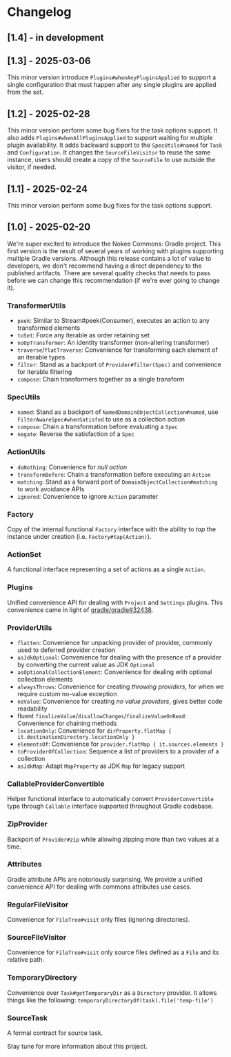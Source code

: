 # Changelog

## [1.4] - in development

## [1.3] - 2025-03-06

This minor version introduce `Plugins#whenAnyPluginsApplied` to support a single configuration that must happen after any single plugins are applied from the set.

## [1.2] - 2025-02-28

This minor version perform some bug fixes for the task options support.
It also adds `Plugins#whenAllPluginsApplied` to support waiting for multiple plugin availability.
It adds backward support to the `SpecUtils#named` for `Task` and `Configuration`.
It changes the `SourceFileVisitor` to reuse the same instance, users should create a copy of the `SourceFile` to use outside the visitor, if needed.

## [1.1] - 2025-02-24

This minor version perform some bug fixes for the task options support.

## [1.0] - 2025-02-20

We're super excited to introduce the Nokee Commons: Gradle project.
This first version is the result of several years of working with plugins supporting multiple Gradle versions.
Although this release contains a lot of value to developers, we don't recommend having a direct dependency to the published artifacts.
There are several quality checks that needs to pass before we can change this recommendation (if we're ever going to change it).

### TransformerUtils

- `peek`: Similar to Stream#peek(Consumer), executes an action to any transformed elements
- `toSet`: Force any iterable as order retaining set
- `noOpTransformer`: An identity transformer (non-altering transformer)
- `traverse`/`flatTraverse`: Convenience for transforming each element of an iterable types
- `filter`: Stand as a backport of `Provider#filter(Spec)` and convenience for iterable filtering
- `compose`: Chain transformers together as a single transform

### SpecUtils

- `named`: Stand as a backport of `NamedDomainObjectCollection#named`, use `FilterAwareSpec#whenSatisfed` to use as a collection action
- `compose`: Chain a transformation before evaluating a `Spec`
- `negate`: Reverse the satisfaction of a `Spec`

### ActionUtils

- `doNothing`: Convenience for _null action_
- `transformBefore`: Chain a transformation before executing an `Action`
- `matching`: Stand as a forward port of `DomainObjectCollection#matching` to work avoidance APIs
- `ignored`: Convenience to ignore `Action` parameter

### Factory

Copy of the internal functional `Factory` interface with the ability to _tap_ the instance under creation (i.e. `Factory#tap(Action)`).

### ActionSet

A functional interface representing a set of actions as a single `Action`.

### Plugins

Unified convenience API for dealing with `Project` and `Settings` plugins.
This convenience came in light of [gradle/gradle#32438](https://github.com/gradle/gradle/issues/32438).

### ProviderUtils

- `flatten`: Convenience for unpacking provider of provider, commonly used to deferred provider creation
- `asJdkOptional`: Convenience for dealing with the presence of a provider by converting the current value as JDK `Optional`
- `asOptionalCollectionElement`: Convenience for dealing with optional collection elements
- `alwaysThrows`: Convenience for creating _throwing providers_, for when we require custom no-value exception
- `noValue`: Convenience for creating _no value providers_, gives better code readability
- fluent `finalizeValue`/`disallowChanges`/`finalizeValueOnRead`: Convenience for chaining methods
- `locationOnly`: Convenience for `dirProperty.flatMap { it.destinationDirectory.locationOnly }`
- `elementsOf`: Convenience for `provider.flatMap { it.sources.elements }`
- `toProviderOfCollection`: Sequence a list of providers to a provider of a collection
- `asJdkMap`: Adapt `MapProperty` as JDK `Map` for legacy support

### CallableProviderConvertible

Helper functional interface to automatically convert `ProviderConvertible` type through `Callable` interface supported throughout Gradle codebase.

### ZipProvider

Backport of `Provider#zip` while allowing zipping more than two values at a time.

### Attributes

Gradle attribute APIs are notoriously surprising.
We provide a unified convenience API for dealing with commons attributes use cases.

### RegularFileVisitor

Convenience for `FileTree#visit` only files (ignoring directories).

### SourceFileVisitor

Convenience for `FileTree#visit` only source files defined as a `File` and its relative path.

### TemporaryDirectory

Convenience over `Task#getTemporaryDir` as a `Directory` provider.
It allows things like the following: `temporaryDirectoryOf(task).file('temp-file')`

### SourceTask

A formal contract for source task.

Stay tune for more information about this project.
